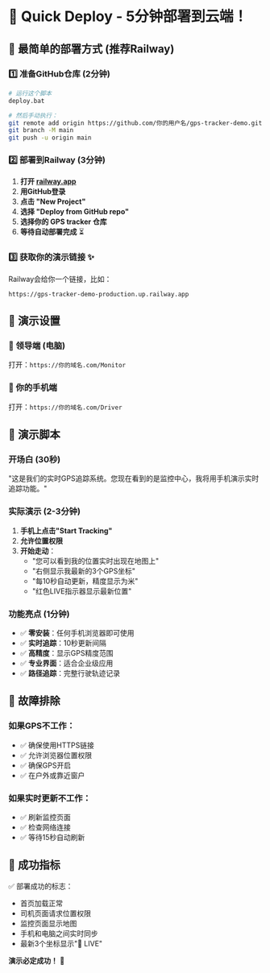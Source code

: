 # 🚀 Quick Deploy - 5分钟部署到云端！

## 📱 最简单的部署方式 (推荐Railway)

### 1️⃣ 准备GitHub仓库 (2分钟)

```bash
# 运行这个脚本
deploy.bat

# 然后手动执行：
git remote add origin https://github.com/你的用户名/gps-tracker-demo.git
git branch -M main  
git push -u origin main
```

### 2️⃣ 部署到Railway (3分钟)

1. **打开 [railway.app](https://railway.app)**
2. **用GitHub登录**
3. **点击 "New Project"**
4. **选择 "Deploy from GitHub repo"**
5. **选择你的 GPS tracker 仓库**
6. **等待自动部署完成** ⏳

### 3️⃣ 获取你的演示链接 ✨

Railway会给你一个链接，比如：
```
https://gps-tracker-demo-production.up.railway.app
```

## 📱 演示设置

### 👔 领导端 (电脑)
打开：`https://你的域名.com/Monitor`

### 📱 你的手机端  
打开：`https://你的域名.com/Driver`

## 🎯 演示脚本

### 开场白 (30秒)
"这是我们的实时GPS追踪系统。您现在看到的是监控中心，我将用手机演示实时追踪功能。"

### 实际演示 (2-3分钟)
1. **手机上点击"Start Tracking"**
2. **允许位置权限**
3. **开始走动**：
   - "您可以看到我的位置实时出现在地图上"
   - "右侧显示我最新的3个GPS坐标"
   - "每10秒自动更新，精度显示为米"
   - "红色LIVE指示器显示最新位置"

### 功能亮点 (1分钟)
- ✅ **零安装**：任何手机浏览器即可使用
- ✅ **实时追踪**：10秒更新间隔
- ✅ **高精度**：显示GPS精度范围
- ✅ **专业界面**：适合企业级应用
- ✅ **路径追踪**：完整行驶轨迹记录

## 🚨 故障排除

### 如果GPS不工作：
- ✅ 确保使用HTTPS链接
- ✅ 允许浏览器位置权限
- ✅ 确保GPS开启
- ✅ 在户外或靠近窗户

### 如果实时更新不工作：
- ✅ 刷新监控页面
- ✅ 检查网络连接
- ✅ 等待15秒自动刷新

## 🎉 成功指标

✅ 部署成功的标志：
- 首页加载正常
- 司机页面请求位置权限  
- 监控页面显示地图
- 手机和电脑之间实时同步
- 最新3个坐标显示"🔴 LIVE"

**演示必定成功！** 🎯 